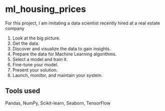# ml_housing_prices

For this project, I am imitating a data scientist recently hired at a real estate company

1. Look at the big picture. 
2. Get the data. 
3. Discover and visualize the data to gain insights. 
4. Prepare the data for Machine Learning algorithms. 
5. Select a model and train it. 
6. Fine-tune your model. 
7. Present your solution. 
8. Launch, monitor, and maintain your system.

## Tools used
Pandas, NumPy, Scikit-learn, Seaborn, TensorFlow
